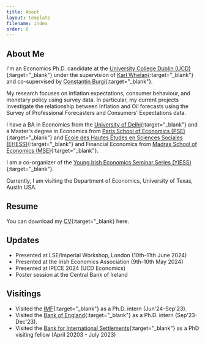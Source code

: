 ```yaml
---
title: About
layout: template
filename: index
order: 0
---  
```


## About Me

I'm an Economics Ph.D. candidate at the [University College Dublin (UCD)](https://www.ucd.ie/economics/phd/){:target="_blank"} under the supervision of [Karl Whelan](https://karlwhelan.com/blog/){:target="_blank"} and co-supervised by [Constantin Burgi](https://sites.google.com/view/cburgi/home){:target="_blank"}.

My research focuses on inflation expectations, consumer behaviour, and monetary policy using survey data. In particular, my current projects investigate the relationship between Inflation and Oil forecasts using the Survey of Professional Forecasters and Consumers' Expectations data.

I have a BA in Economics from the [University of Delhi](https://www.du.ac.in/){:target="_blank"} and a Master's degree in Economics from [Paris School of Economics (PSE)](https://www.parisschoolofeconomics.eu/en/){:target="_blank"} and [Ecole des Hautes Études en Sciences Sociales (EHESS)](https://www.ehess.fr/en/node/9861){:target="_blank"} and Financial Economics from [Madras School of Economics (MSE)](https://www.mse.ac.in/){:target="_blank"}.

I am a co-organizer of the [Young Irish Economics Seminar Series (YIESS)](https://sites.google.com/view/yiess){:target="_blank"}. 

Currently, I am visiting the Department of Economics, University of Texas, Austin USA. 

## Resume

You can download my [CV](./documents/Prachi_Srivastava_CV.pdf){:target="_blank} here.

## Updates 

- Presented at LSE/Imperial Workshop, London (10th-11th June 2024)
- Presented at the Irish Economics Association (9th-10th May 2024)
- Presented at IPECE 2024 (UCD Economics)
- Poster session at the Central Bank of Ireland


## Visitings
- Visited the [IMF](https://www.imf.org/en/Home){:target="_blank"} as a Ph.D. intern (Jun'24-Sep'23).
- Visited the [Bank of England](https://www.bankofengland.co.uk/){:target="_blank"} as a Ph.D. intern (Sep'23-Dec'23).
- Visited the [Bank for International Settlements](https://www.bis.org/){:target="_blank"} as a PhD visiting fellow (April 20203 - July 2023)


